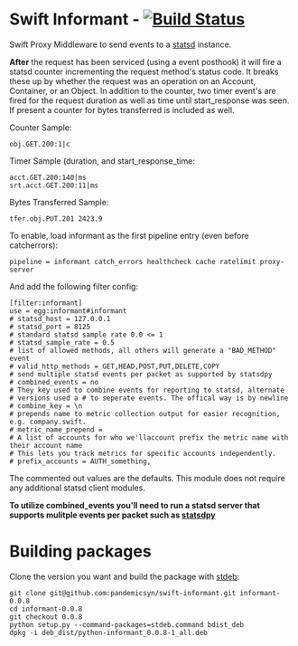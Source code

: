 # Swift Informant - [![Build Status](https://secure.travis-ci.org/pandemicsyn/swift-informant.png?branch=master)](http://travis-ci.org/pandemicsyn/swift-informant)

Swift Proxy Middleware to send events to a [statsd](http://github.com/etsy/statsd/ "statsd") instance.

**After** the request has been serviced (using a event posthook) it will fire a statsd counter incrementing the request method's status code.  It breaks these up by whether the request was an operation on an Account, Container, or an Object. In addition to the counter, two timer event's are fired for the request duration as well as time until start_response was seen. If present a counter for bytes transferred is included as well.

Counter Sample:

    obj.GET.200:1|c

Timer Sample (duration, and start_response_time:

    acct.GET.200:140|ms
    srt.acct.GET.200:11|ms

Bytes Transferred Sample:

    tfer.obj.PUT.201 2423.9

To enable, load informant as the first pipeline entry (even before catcherrors):

    pipeline = informant catch_errors healthcheck cache ratelimit proxy-server

And add the following filter config:

    [filter:informant]
    use = egg:informant#informant
    # statsd_host = 127.0.0.1
    # statsd_port = 8125
    # standard statsd sample rate 0.0 <= 1
    # statsd_sample_rate = 0.5
    # list of allowed methods, all others will generate a "BAD_METHOD" event
    # valid_http_methods = GET,HEAD,POST,PUT,DELETE,COPY
    # send multiple statsd events per packet as supported by statsdpy
    # combined_events = no
    # They key used to combine events for reporting to statsd, alternate
    # versions used a # to seperate events. The offical way is by newline
    # combine_key = \n
    # prepends name to metric collection output for easier recognition, e.g. company.swift.
    # metric_name_prepend =
    # A list of accounts for who we'llaccount prefix the metric name with their account name
    # This lets you track metrics for specific accounts independently.
    # prefix_accounts = AUTH_something,

The commented out values are the defaults. This module does not require any additional statsd client modules. 

**To utilize combined_events you'll need to run a statsd server that supports mulitple events per packet such as [statsdpy](https://github.com/pandemicsyn/statsdpyd)**

# Building packages

Clone the version you want and build the package with [stdeb](https://github.com/astraw/stdeb "stdeb"):

    git clone git@github.com:pandemicsyn/swift-informant.git informant-0.0.8
    cd informant-0.0.8
    git checkout 0.0.8
    python setup.py --command-packages=stdeb.command bdist_deb
    dpkg -i deb_dist/python-informant_0.0.8-1_all.deb
